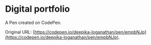 # Digital portfolio 

A Pen created on CodePen.

Original URL: [https://codepen.io/deepika-loganathan/pen/empbNJp](https://codepen.io/deepika-loganathan/pen/empbNJp).

